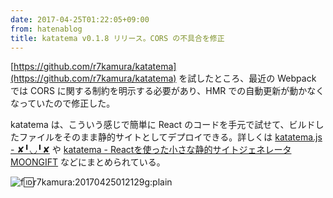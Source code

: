```yaml
---
date: 2017-04-25T01:22:05+09:00
from: hatenablog
title: katatema v0.1.8 リリース。CORS の不具合を修正
---
```

[https://github.com/r7kamura/katatema](https://github.com/r7kamura/katatema) を試したところ、最近の Webpack では CORS に関する制約を明示する必要があり、HMR での自動更新が動かなくなっていたので修正した。

katatema は、こういう感じで簡単に React のコードを手元で試せて、ビルドしたファイルをそのまま静的サイトとしてデプロイできる。詳しくは [katatema.js - ✘╹◡╹✘](http://r7kamura.hatenablog.com/entry/2016/11/24/030101) や [katatema - Reactを使った小さな静的サイトジェネレータ MOONGIFT](http://www.moongift.jp/2016/12/katatema-react%E3%82%92%E4%BD%BF%E3%81%A3%E3%81%9F%E5%B0%8F%E3%81%95%E3%81%AA%E9%9D%99%E7%9A%84%E3%82%B5%E3%82%A4%E3%83%88%E3%82%B8%E3%82%A7%E3%83%8D%E3%83%AC%E3%83%BC%E3%82%BF/) などにまとめられている。

![f:id:r7kamura:20170425012129g:plain](https://cdn-ak.f.st-hatena.com/images/fotolife/r/r7kamura/20170425/20170425012129.gif "f:id:r7kamura:20170425012129g:plain")

